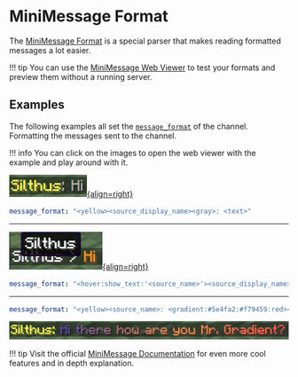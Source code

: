 # MiniMessage Format

The [MiniMessage Format][minimessage] is a special parser that makes reading formatted messages a lot easier.  

!!! tip
    You can use the [MiniMessage Web Viewer][webviewer] to test your formats and preview them without a running server.

## Examples

The following examples all set the [`message_format`][message-format] of the channel. Formatting the messages sent to
the channel.

!!! info You can click on the images to open the web viewer with the example and play around with it.

[![Example 1](images/mm_example1.png){align=right}](https://webui.adventure.kyori.net/?mode=chat_closed&input=%3Cyellow%3E%3Csource_display_name%3E%3Cgray%3E%3A%20%3Ctext%3E&bg=grass&st=%7B%22channel_name%22%3A%22Global%22%2C%22text%22%3A%22Hi%22%2C%22channel_key%22%3A%22global%22%2C%22source_name%22%3A%22Silthus%22%2C%22source_display_name%22%3A%22Silthus%22%7D)

```yaml
message_format: "<yellow><source_display_name><gray>: <text>"
```

<hr>

[![Example 2](images/mm_example2.png){align=right}](https://webui.adventure.kyori.net/?mode=chat_closed&input=%3Chover%3Ashow_text%3A'%3Csource_name%3E'%3E%3Csource_display_name%3E%3C%2Fhover%3E%20%3E%20%3C%23fa9411%3E%3Ctext%3E&bg=grass&st=%7B%22channel_name%22%3A%22Global%22%2C%22text%22%3A%22Hi%22%2C%22channel_key%22%3A%22global%22%2C%22source_name%22%3A%22Silthus%22%2C%22source_display_name%22%3A%22Silthus%22%7D)

```yaml
message_format: "<hover:show_text:'<source_name>'><source_display_name></hover> > <#fa9411><text>"
```


<hr>

```yaml
message_format: "<yellow><source_name>: <gradient:#5e4fa2:#f79459:red><text></gradient>"
```

[![Example 3](images/mm_example3.png)](https://webui.adventure.kyori.net/?mode=chat_closed&input=%3Cyellow%3E%3Csource_name%3E%3A%20%3Cgradient%3A%235e4fa2%3A%23f79459%3Ared%3E%3Ctext%3E%3C%2Fgradient%3E%20&bg=grass&st=%7B%22channel_name%22%3A%22Global%22%2C%22text%22%3A%22Hi%20there%20how%20are%20you%20Mr.%20Gradient%3F%22%2C%22channel_key%22%3A%22global%22%2C%22source_name%22%3A%22Silthus%22%2C%22source_display_name%22%3A%22Silthus%22%7D)

!!! tip Visit the official [MiniMessage Documentation][minimessage] for even more cool features and in depth
explanation.

[message-format]: channels.md#message_format

[minimessage]: https://docs.adventure.kyori.net/minimessage/format.html

[webviewer]: https://webui.adventure.kyori.net/?mode=chat_closed&input=%3Caqua%3E%5B%3Cgreen%3E%3Cchannel_name%3E%3C%2Fgreen%3E%5D%3C%2Faqua%3E%3Cdark_aqua%3E%5BDev%5D%3Cyellow%3E%3Chover%3Ashow_text%3A'%3Csource_display_name%3E%0A%3Cgray%3ERank%3A%20%3Caqua%3EDev'%3E%3Csource_display_name%3E%3C%2Fhover%3E%3C%2Fyellow%3E%3Cgray%3E%3A%20%3Ctext%3E&bg=grass&st=%7B%22channel_name%22%3A%22Global%22%2C%22text%22%3A%22Hi%22%2C%22channel_key%22%3A%22global%22%2C%22source_name%22%3A%22Silthus%22%2C%22source_display_name%22%3A%22Silthus%22%7D

